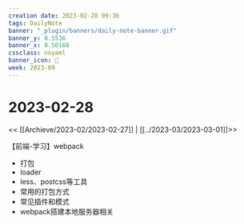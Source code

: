 ```yaml
---
creation date: 2023-02-28 09:36
tags: DailyNote
banner: "_plugin/banners/daily-note-banner.gif"
banner_y: 0.5536
banner_x: 0.50168
cssclass: noyaml
banner_icon: 💌
week: 2023-09
---
```


# 2023-02-28

<< [[Archieve/2023-02/2023-02-27]] | [[../2023-03/2023-03-01]]>>


【前端-学习】webpack
- 打包
- loader
- less、postcss等工具
- 常用的打包方式
- 常见插件和模式
- webpack搭建本地服务器相关


